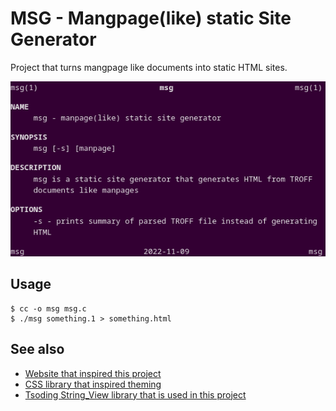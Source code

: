 # MSG - Mangpage(like) static Site Generator

Project that turns mangpage like documents into static HTML sites.

![Example of turning msg.1 into HTML using this program](./example.png)

## Usage

```
$ cc -o msg msg.c
$ ./msg something.1 > something.html
```

## See also

- [Website that inspired this project](http://apgwoz.com/)
- [CSS library that inspired theming](https://github.com/Xe/xess)
- [Tsoding String_View library that is used in this project](https://github.com/tsoding/sv)
